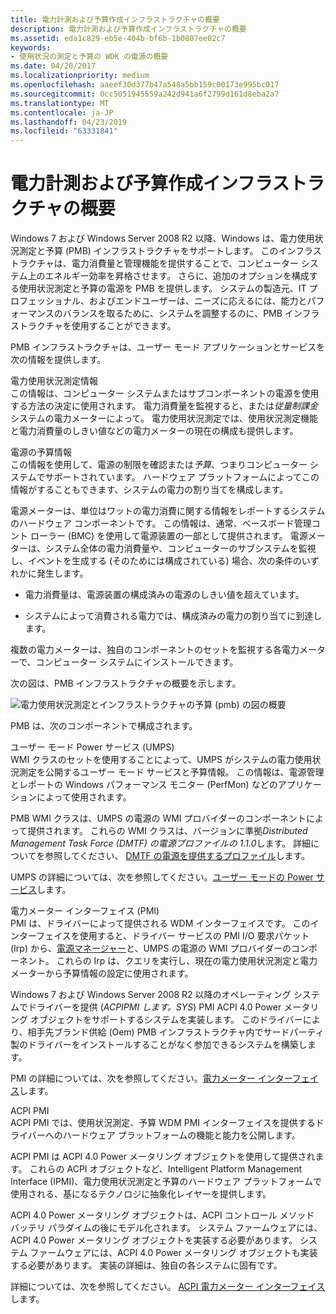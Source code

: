 ```yaml
---
title: 電力計測および予算作成インフラストラクチャの概要
description: 電力計測および予算作成インフラストラクチャの概要
ms.assetid: eda1c829-eb5e-404b-bf6b-1b0807ee02c7
keywords:
- 使用状況の測定と予算の WDK の電源の概要
ms.date: 04/20/2017
ms.localizationpriority: medium
ms.openlocfilehash: aaeef30d377b47a548a5bb159c00173e995bc017
ms.sourcegitcommit: 0cc5051945559a242d941a6f2799d161d8eba2a7
ms.translationtype: MT
ms.contentlocale: ja-JP
ms.lasthandoff: 04/23/2019
ms.locfileid: "63331841"
---
```

# <a name="overview-of-the-power-metering-and-budgeting-infrastructure"></a>電力計測および予算作成インフラストラクチャの概要


Windows 7 および Windows Server 2008 R2 以降、Windows は、電力使用状況測定と予算 (PMB) インフラストラクチャをサポートします。 このインフラストラクチャは、電力消費量と管理機能を提供することで、コンピューター システム上のエネルギー効率を昇格させます。 さらに、追加のオプションを構成する使用状況測定と予算の電源を PMB を提供します。 システムの製造元、IT プロフェッショナル、およびエンドユーザーは、ニーズに応えるには、能力とパフォーマンスのバランスを取るために、システムを調整するのに、PMB インフラストラクチャを使用することができます。

PMB インフラストラクチャは、ユーザー モード アプリケーションとサービスを次の情報を提供します。

<span id="Power_Metering_Information"></span><span id="power_metering_information"></span><span id="POWER_METERING_INFORMATION"></span>電力使用状況測定情報  
この情報は、コンピューター システムまたはサブコンポーネントの電源を使用する方法の決定に使用されます。 電力消費量を監視すると、または*従量制課金*システムの電力メーターによって。 電力使用状況測定では、使用状況測定機能と電力消費量のしきい値などの電力メーターの現在の構成も提供します。

<span id="Power_Budgeting_Information"></span><span id="power_budgeting_information"></span><span id="POWER_BUDGETING_INFORMATION"></span>電源の予算情報  
この情報を使用して、電源の制限を確認または*予算*、つまりコンピューター システムでサポートされています。 ハードウェア プラットフォームによってこの情報がすることもできます、システムの電力の割り当てを構成します。

電源メーターは、単位はワットの電力消費に関する情報をレポートするシステムのハードウェア コンポーネントです。 この情報は、通常、ベースボード管理コント ローラー (BMC) を使用して電源装置の一部として提供されます。 電源メーターは、システム全体の電力消費量や、コンピューターのサブシステムを監視し、イベントを生成する (そのためには構成されている) 場合、次の条件のいずれかに発生します。

-   電力消費量は、電源装置の構成済みの電源のしきい値を超えています。

-   システムによって消費される電力では、構成済みの電力の割り当てに到達します。

複数の電力メーターは、独自のコンポーネントのセットを監視する各電力メーターで、コンピューター システムにインストールできます。

次の図は、PMB インフラストラクチャの概要を示します。

![電力使用状況測定とインフラストラクチャの予算 (pmb) の図の概要 ](images/powermeter-1.png)

PMB は、次のコンポーネントで構成されます。

<span id="User-Mode_Power_Service__UMPS_"></span><span id="user-mode_power_service__umps_"></span><span id="USER-MODE_POWER_SERVICE__UMPS_"></span>ユーザー モード Power サービス (UMPS)  
WMI クラスのセットを使用することによって、UMPS がシステムの電力使用状況測定を公開するユーザー モード サービスと予算情報。 この情報は、電源管理とレポートの Windows パフォーマンス モニター (PerfMon) などのアプリケーションによって使用されます。

PMB WMI クラスは、UMPS の電源の WMI プロバイダーのコンポーネントによって提供されます。 これらの WMI クラスは、バージョンに準拠*Distributed Management Task Force (DMTF) の電源プロファイルの 1.1.0*します。 詳細についてを参照してください、 [DMTF の電源を提供するプロファイル](https://go.microsoft.com/fwlink/p/?linkid=145048)します。

UMPS の詳細については、次を参照してください。[ユーザー モードの Power サービス](user-mode-power-service.md)します。

<span id="Power_Meter_Interface__PMI__"></span><span id="power_meter_interface__pmi__"></span><span id="POWER_METER_INTERFACE__PMI__"></span>電力メーター インターフェイス (PMI)   
PMI は、ドライバーによって提供される WDM インターフェイスです。 このインターフェイスを使用すると、ドライバー サービスの PMI I/O 要求パケット (Irp) から、[電源マネージャー](https://msdn.microsoft.com/library/windows/hardware/ff559829)と、UMPS の電源の WMI プロバイダーのコンポーネント。 これらの Irp は、クエリを実行し、現在の電力使用状況測定と電力メーターから予算情報の設定に使用されます。

Windows 7 および Windows Server 2008 R2 以降のオペレーティング システムでドライバーを提供 (*ACPIPMI します。SYS*) PMI ACPI 4.0 Power メータリング オブジェクトをサポートするシステムを実装します。 このドライバーにより、相手先ブランド供給 (Oem) PMB インフラストラクチャ内でサードパーティ製のドライバーをインストールすることがなく参加できるシステムを構築します。

PMI の詳細については、次を参照してください。[電力メーター インターフェイス](power-meter-interface.md)します。

<span id="ACPI_PMI"></span><span id="acpi_pmi"></span>ACPI PMI  
ACPI PMI では、使用状況測定、予算 WDM PMI インターフェイスを提供するドライバーへのハードウェア プラットフォームの機能と能力を公開します。

ACPI PMI は ACPI 4.0 Power メータリング オブジェクトを使用して提供されます。 これらの ACPI オブジェクトなど、Intelligent Platform Management Interface (IPMI)、電力使用状況測定と予算のハードウェア プラットフォームで使用される、基になるテクノロジに抽象化レイヤーを提供します。

ACPI 4.0 Power メータリング オブジェクトは、ACPI コントロール メソッド バッテリ パラダイムの後にモデル化されます。 システム ファームウェアには、ACPI 4.0 Power メータリング オブジェクトを実装する必要があります。 システム ファームウェアには、ACPI 4.0 Power メータリング オブジェクトも実装する必要があります。 実装の詳細は、独自の各システムに固有です。

詳細については、次を参照してください。 [ACPI 電力メーター インターフェイス](acpi-power-meter-interface.md)します。

 

 




